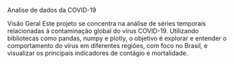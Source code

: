 Analise de dados da COVID-19 

Visão Geral
Este projeto se concentra na análise de séries temporais relacionadas à contaminação global do vírus COVID-19. Utilizando bibliotecas como pandas, numpy e plotly, o objetivo é explorar e entender o comportamento do vírus em diferentes regiões, com foco no Brasil, e visualizar os principais indicadores de contágio e mortalidade.
